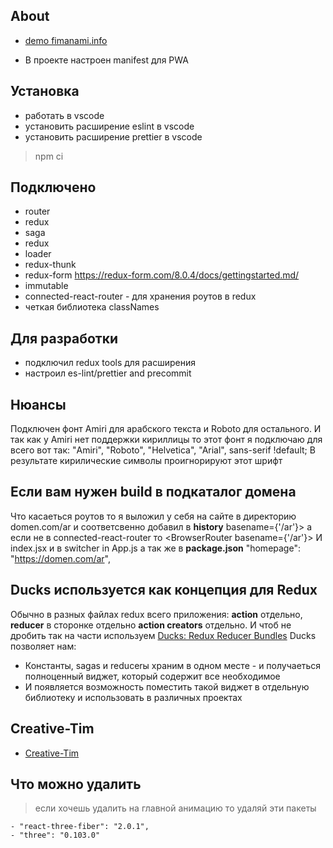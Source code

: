## About

- [demo fimanami.info](https://fimanami.info)

- В проекте настроен manifest для PWA

## Установка

- работать в vscode
- установить расширение eslint в vscode
- установить расширение prettier в vscode

> npm ci

## Подключено

- router
- redux
- saga
- redux
- loader
- redux-thunk
- redux-form https://redux-form.com/8.0.4/docs/gettingstarted.md/
- immutable
- connected-react-router - для хранения роутов в redux
- четкая библиотека classNames

## Для разработки

- подключил redux tools для расширения
- настроил es-lint/prettier and precommit

## Нюансы

Подключен фонт Amiri для арабского текста и Roboto для остального. И так как у Amiri нет поддержки кириллицы то этот фонт я подключаю для всего вот так: "Amiri", "Roboto", "Helvetica", "Arial", sans-serif !default;
В результате кирилические символы проигнорируют этот шрифт

## Если вам нужен build в подкаталог домена

Что касаеться роутов то я выложил у себя на сайте в директорию domen.com/ar
и соответсвенно добавил в **history** basename={'/ar'}> а если не в connected-react-router то <BrowserRouter basename={'/ar'}> И index.jsx и **<Redirect to='/'/>** в switcher in App.js
a так же в **package.json** "homepage": "https://domen.com/ar",


## Ducks используется как концепция для Redux

Обычно в разных файлах redux всего приложения: **action** отдельно, **reducer** в сторонке отдельно
**action creators** отдельно. И чтоб не дробить так на части используем [Ducks: Redux Reducer Bundles](https://github.com/erikras/ducks-modular-redux)
Ducks позволяет нам:

- Константы, sagas и reducerы храним в одном месте - и получаеться полноценный виджет, который содержит все необходимое
- И появляется возможность поместить такой виджет в отдельную библиотеку и использовать в различных проектах

## Creative-Tim
- [Creative-Tim](https://demos.creative-tim.com)

## Что можно удалить

> если хочешь удалить на главной анимацию то удаляй эти пакеты

    - "react-three-fiber": "2.0.1",
    - "three": "0.103.0"
